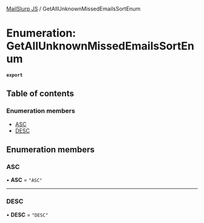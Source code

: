 [MailSlurp JS](../README.md) / GetAllUnknownMissedEmailsSortEnum

# Enumeration: GetAllUnknownMissedEmailsSortEnum

**`export`**

## Table of contents

### Enumeration members

- [ASC](GetAllUnknownMissedEmailsSortEnum.md#asc)
- [DESC](GetAllUnknownMissedEmailsSortEnum.md#desc)

## Enumeration members

### ASC

• **ASC** = `"ASC"`

___

### DESC

• **DESC** = `"DESC"`
